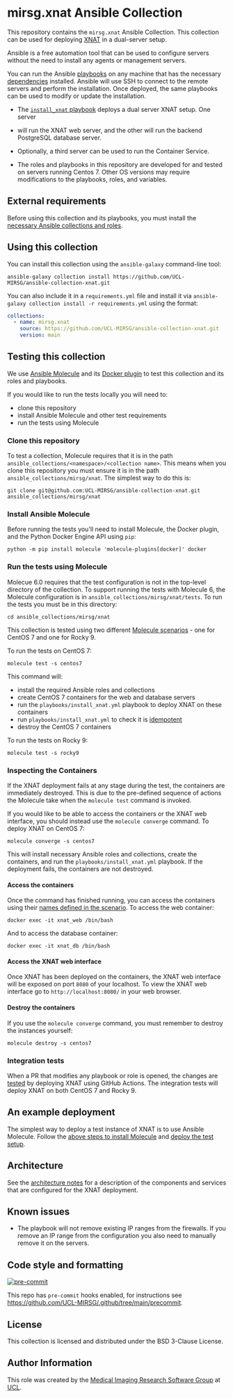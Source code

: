 # mirsg.xnat Ansible Collection

This repository contains the `mirsg.xnat` Ansible Collection. This collection can be used for deploying
[XNAT](https://www.xnat.org/) in a dual-server setup.

Ansible is a free automation tool that can be used to configure servers without the need to install any
agents or management servers.

You can run the Ansible [playbooks](playbooks/) on any machine that has the necessary
[dependencies](meta/requirements.yml) installed. Ansible will use SSH to connect to the remote servers
and perform the installation. Once deployed, the same playbooks can be used to modify or update the
installation.

- The [`install_xnat` playbook](playbooks/install_xnat.yml) deploys a dual server XNAT setup. One server
- will run the XNAT web server, and the other will run the backend PostgreSQL database server.

- Optionally, a third server can be used to run the Container Service.

- The roles and playbooks in this repository are developed for and tested on
  servers running Centos 7. Other OS versions may require modifications to
  the playbooks, roles, and variables.

## External requirements

Before using this collection and its playbooks, you must install the
[necessary Ansible collections and roles](meta/requirements.yml).

## Using this collection

You can install this collection using the `ansible-galaxy` command-line tool:

    ansible-galaxy collection install https://github.com/UCL-MIRSG/ansible-collection-xnat.git

You can also include it in a `requirements.yml` file and install it via
`ansible-galaxy collection install -r requirements.yml` using the format:

```yaml
collections:
  - name: mirsg.xnat
    source: https://github.com/UCL-MIRSG/ansible-collection-xnat.git
    version: main
```

## Testing this collection

We use [Ansible Molecule](https://ansible.readthedocs.io/projects/molecule/) and its
[Docker plugin](https://github.com/ansible-community/molecule-plugins) to test this collection and its
roles and playbooks.

If you would like to run the tests locally you will need to:

- clone this repository
- install Ansible Molecule and other test requirements
- run the tests using Molecule

### Clone this repository

To test a collection, Molecule requires that it is in the path
`ansible_collections/<namespace>/<collection name>`. This means when you clone this repository you
must ensure it is in the path `ansible_collections/mirsg/xnat`. The simplest way to do this is:

```
git clone git@github.com:UCL-MIRSG/ansible-collection-xnat.git ansible_collections/mirsg/xnat
```

### Install Ansible Molecule

Before running the tests you'll need to install Molecule, the Docker plugin, and the Python Docker
Engine API using `pip`:

```
python -m pip install molecule 'molecule-plugins[docker]' docker
```

### Run the tests using Molecule

Molecue 6.0 requires that the test configuration is not in the top-level directory of the
collection. To support running the tests with Molecule 6, the Molecule configuration is in
`ansible_collections/mirsg/xnat/tests`. To run the tests you must be in this directory:

```
cd ansible_collections/mirsg/xnat
```

This collection is tested using two different
[Molecule scenarios](https://ansible.readthedocs.io/projects/molecule/getting-started/#molecule-scenarios) -
one for CentOS 7 and one for Rocky 9.

To run the tests on CentOS 7:

```
molecule test -s centos7
```

This command will:

- install the required Ansible roles and collections
- create CentOS 7 containers for the web and database servers
- run the `playbooks/install_xnat.yml` playbook to deploy XNAT on these containers
- run `playbooks/install_xnat.yml` to check it is
  [idempotent](https://docs.ansible.com/ansible/latest/reference_appendices/glossary.html#term-Idempotency)
- destroy the CentOS 7 containers

To run the tests on Rocky 9:

```
molecule test -s rocky9
```

### Inspecting the Containers

If the XNAT deployment fails at any stage during the test, the containers are immediately destroyed.
This is due to the pre-defined sequence of actions the Molecule take when the `molecule test`
command is invoked.

If you would like to be able to access the containers or the XNAT web interface, you should instead
use the `molecule converge` command. To deploy XNAT on CentOS 7:

```
molecule converge -s centos7
```

This will install necessary Ansible roles and collections, create the containers, and run the
`playbooks/install_xnat.yml` playbook. If the deployment fails, the containers are not destroyed.

#### Access the containers

Once the command has finished running, you can access the containers using their
[names defined in the scenario](molecule/centos7/molecule.yml). To access the web
container:

```
docker exec -it xnat_web /bin/bash
```

And to access the database container:

```
docker exec -it xnat_db /bin/bash
```

#### Access the XNAT web interface

Once XNAT has been deployed on the containers, the XNAT web interface will be exposed on port `8080`
of your localhost. To view the XNAT web interface go to `http://localhost:8080/` in your web
browser.

#### Destroy the containers

If you use the `molecule converge` command, you must remember to destroy the instances yourself:

```
molecule destroy -s centos7
```

### Integration tests

When a PR that modifies any playbook or role is opened, the changes are
[tested](.github/workflows/molecule.yml) by deploying XNAT using GitHub Actions. The integration tests
will deploy XNAT on both CentOS 7 and Rocky 9.

## An example deployment

The simplest way to deploy a test instance of XNAT is to use Ansible Molecule. Follow the
[above steps to install Molecule](#install-ansible-molecule) and
[deploy the test setup](#inspecting-the-containers).

## Architecture

See the [architecture notes](architecture_notes.md) for a description of the components
and services that are configured for the XNAT deployment.

## Known issues

- The playbook will not remove existing IP ranges from the firewalls. If you remove an IP range
  from the configuration you also need to manually remove it on the servers.

## Code style and formatting

[![pre-commit](https://img.shields.io/badge/pre--commit-enabled-brightgreen?logo=pre-commit&logoColor=white)](https://github.com/pre-commit/pre-commit)

This repo has `pre-commit` hooks enabled, for instructions see <https://github.com/UCL-MIRSG/.github/tree/main/precommit>.

## License

This collection is licensed and distributed under the BSD 3-Clause License.

## Author Information

This role was created by the [Medical Imaging Research Software
Group](https://www.ucl.ac.uk/advanced-research-computing/expertise/research-software-development/medical-imaging-research-software-group)
at [UCL](https://www.ucl.ac.uk/).
